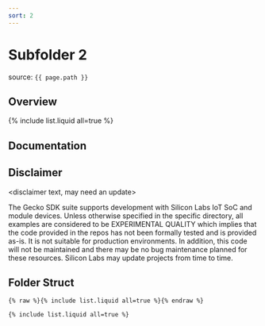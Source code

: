 ```yaml
---
sort: 2
---
```


# Subfolder 2

source: `{{ page.path }}`

## Overview

{% include list.liquid all=true %}

## Documentation

<some comments etc.>

## Disclaimer

<disclaimer text, may need an update>

The Gecko SDK suite supports development with Silicon Labs IoT SoC and module devices. Unless otherwise specified in the specific directory, all examples are considered to be EXPERIMENTAL QUALITY which implies that the code provided in the repos has not been formally tested and is provided as-is. It is not suitable for production environments. In addition, this code will not be maintained and there may be no bug maintenance planned for these resources. Silicon Labs may update projects from time to time.

## Folder Struct

```
{% raw %}{% include list.liquid all=true %}{% endraw %}

{% include list.liquid all=true %}
```